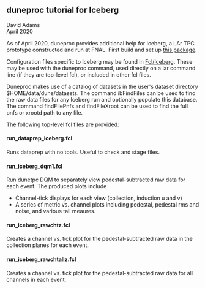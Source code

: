 ## duneproc tutorial for Iceberg

David Adams   
April 2020

As of April 2020, duneproc provides additional help for Iceberg,
a LAr TPC prototype constructed and run at FNAL.
First build and set up [this package](../README.md).

Configuration files specific to Iceberg may be found in
[Fcl/Iceberg](../Fcl/Iceberg).
These may be used with the duneproc command, used directly
on a lar command line (if they are top-level fcl),
or included in other fcl files.

Duneproc makes use of a
catalog of datasets in the user&apos;s dataset directory
$HOME/data/dune/datasets.
The command ibFindFiles can be used to find the raw data files for
any Iceberg run and optionally populate this database.
The command findFilePnfs and findFileXroot can be used to find
the full pnfs or xrootd path to any file.

The following top-level fcl files are provided:

#### run_dataprep_iceberg.fcl
Runs dataprep with no tools. Useful to check and stage files.

#### run_iceberg_dqm1.fcl
Run dunetpc DQM to separately view pedestal-subtracted raw data for each event.
The produced plots include
* Channel-tick displays for each view (collection, induction u and v)
* A series of metric vs. channel plots including pedestal, pedestal rms and noise,
and various tail meaures.

#### run_iceberg_rawchtz.fcl
Creates a channel vs. tick plot for the pedestal-subtracted raw data in
the collection planes for each event.

#### run_iceberg_rawchtallz.fcl
Creates a channel vs. tick plot for the pedestal-subtracted raw data
for all channels in each event.
